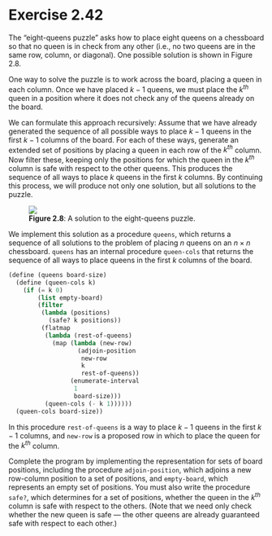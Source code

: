 # Exercise 2.42

The “eight-queens puzzle” asks how to place eight queens on a chessboard so that
no queen is in check from any other (i.e., no two queens are in the same row,
column, or diagonal). One possible solution is shown in Figure 2.8.

One way to solve the puzzle is to work across the board, placing a queen in each
column. Once we have placed $k−1$ queens, we must place the $k^{th}$ queen in a
position where it does not check any of the queens already on the board.

We can formulate this approach recursively: Assume that we have already
generated the sequence of all possible ways to place $k−1$ queens in the first
$k−1$ columns of the board. For each of these ways, generate an extended set of
positions by placing a queen in each row of the $k^{th}$ column. Now filter
these, keeping only the positions for which the queen in the $k^{th}$ column is
safe with respect to the other queens. This produces the sequence of all ways to
place $k$ queens in the first $k$ columns. By continuing this process, we will
produce not only one solution, but all solutions to the puzzle.

<figure>
  <img src="https://sarabander.github.io/sicp/html/fig/chap2/Fig2.8c.std.svg">
  <figcaption><strong>Figure 2.8</strong>: A solution to the eight-queens puzzle.</figcaption>
</figure>

We implement this solution as a procedure `queens`, which returns a sequence of
all solutions to the problem of placing $n$ queens on an $n×n$ chessboard.
`queens` has an internal procedure `queen-cols` that returns the sequence of all
ways to place queens in the first $k$ columns of the board.

```scheme
(define (queens board-size)
  (define (queen-cols k)
    (if (= k 0)
        (list empty-board)
        (filter
         (lambda (positions)
           (safe? k positions))
         (flatmap
          (lambda (rest-of-queens)
            (map (lambda (new-row)
                   (adjoin-position
                    new-row
                    k
                    rest-of-queens))
                 (enumerate-interval
                  1
                  board-size)))
          (queen-cols (- k 1))))))
  (queen-cols board-size))
```

In this procedure `rest-of-queens` is a way to place $k−1$ queens in the first
$k−1$ columns, and `new-row` is a proposed row in which to place the queen for
the $k^{th}$ column.

Complete the program by implementing the representation for sets of board
positions, including the procedure `adjoin-position`, which adjoins a new
row-column position to a set of positions, and `empty-board`, which represents
an empty set of positions. You must also write the procedure `safe?`, which
determines for a set of positions, whether the queen in the $k^{th}$ column is
safe with respect to the others. (Note that we need only check whether the new
queen is safe — the other queens are already guaranteed safe with respect to
each other.)
